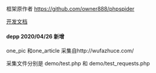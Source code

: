 框架原作者 https://github.com/owner888/phpspider

[开发文档](http://doc.phpspider.org)


<h4>depp 2020/04/26  新增</h4>

one_pic 和one_article 采集自http://wufazhuce.com/

采集文件分别是 demo/test.php 和 demo/test_requests.php
